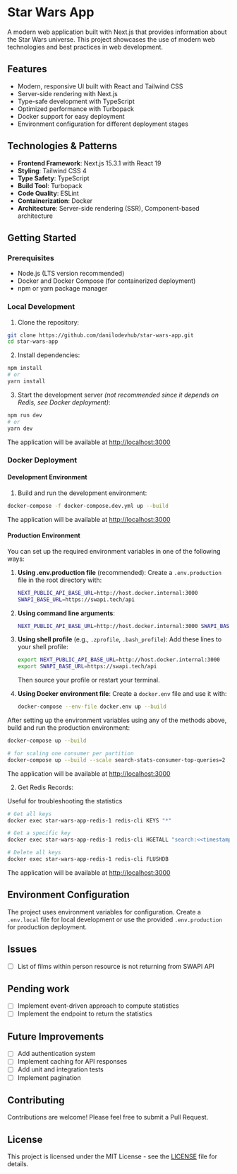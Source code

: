 # Star Wars App

A modern web application built with Next.js that provides information about the Star Wars universe. This project showcases the use of modern web technologies and best practices in web development.

## Features

- Modern, responsive UI built with React and Tailwind CSS
- Server-side rendering with Next.js
- Type-safe development with TypeScript
- Optimized performance with Turbopack
- Docker support for easy deployment
- Environment configuration for different deployment stages

## Technologies & Patterns

- **Frontend Framework**: Next.js 15.3.1 with React 19
- **Styling**: Tailwind CSS 4
- **Type Safety**: TypeScript
- **Build Tool**: Turbopack
- **Code Quality**: ESLint
- **Containerization**: Docker
- **Architecture**: Server-side rendering (SSR), Component-based architecture

## Getting Started

### Prerequisites

- Node.js (LTS version recommended)
- Docker and Docker Compose (for containerized deployment)
- npm or yarn package manager

### Local Development

1. Clone the repository:
```bash
git clone https://github.com/danilodevhub/star-wars-app.git
cd star-wars-app
```

2. Install dependencies:
```bash
npm install
# or
yarn install
```

3. Start the development server _(not recommended since it depends on Redis, see Docker deployment)_:
```bash
npm run dev
# or
yarn dev
```

The application will be available at [http://localhost:3000](http://localhost:3000)

### Docker Deployment

#### Development Environment

1. Build and run the development environment:
```bash
docker-compose -f docker-compose.dev.yml up --build
```

The application will be available at [http://localhost:3000](http://localhost:3000)

#### Production Environment

You can set up the required environment variables in one of the following ways:

1. **Using .env.production file** (recommended):
   Create a `.env.production` file in the root directory with:
   ```bash
   NEXT_PUBLIC_API_BASE_URL=http://host.docker.internal:3000
   SWAPI_BASE_URL=https://swapi.tech/api
   ```

2. **Using command line arguments**:
   ```bash
   NEXT_PUBLIC_API_BASE_URL=http://host.docker.internal:3000 SWAPI_BASE_URL=https://swapi.tech/api docker-compose -f docker-compose.prod.yml up --build
   ```

3. **Using shell profile** (e.g., `.zprofile`, `.bash_profile`):
   Add these lines to your shell profile:
   ```bash
   export NEXT_PUBLIC_API_BASE_URL=http://host.docker.internal:3000
   export SWAPI_BASE_URL=https://swapi.tech/api
   ```
   Then source your profile or restart your terminal.

4. **Using Docker environment file**:
   Create a `docker.env` file and use it with:
   ```bash
   docker-compose --env-file docker.env up --build
   ```

After setting up the environment variables using any of the methods above, build and run the production environment:
```bash
docker-compose up --build

# for scaling one consumer per partition 
docker-compose up --build --scale search-stats-consumer-top-queries=2
```

The application will be available at [http://localhost:3000](http://localhost:3000)

2. Get Redis Records:

Useful for troubleshooting the statistics

```bash
# Get all keys
docker exec star-wars-app-redis-1 redis-cli KEYS "*"

# Get a specific key
docker exec star-wars-app-redis-1 redis-cli HGETALL "search:<<timestamp>>"

# Delete all keys 
docker exec star-wars-app-redis-1 redis-cli FLUSHDB
```

The application will be available at [http://localhost:3000](http://localhost:3000)

## Environment Configuration

The project uses environment variables for configuration. Create a `.env.local` file for local development or use the provided `.env.production` for production deployment.

## Issues

- [ ] List of films within person resource is not returning from SWAPI API

## Pending work

- [ ] Implement event-driven approach to compute statistics
- [ ] Implement the endpoint to return the statistics

## Future Improvements

- [ ] Add authentication system
- [ ] Implement caching for API responses
- [ ] Add unit and integration tests
- [ ] Implement pagination

## Contributing

Contributions are welcome! Please feel free to submit a Pull Request.

## License

This project is licensed under the MIT License - see the [LICENSE](LICENSE) file for details.
